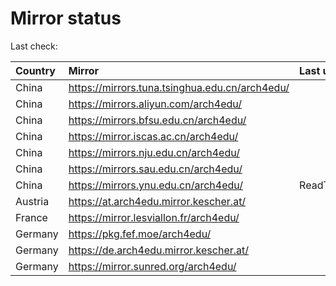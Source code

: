 <script src="./time.js"></script>
# Mirror status
Last check: <script type="text/javascript">localize(1684329630.7943976);</script>

|Country|Mirror|Last update|
|:------|:-----|:----------|
|China|https://mirrors.tuna.tsinghua.edu.cn/arch4edu/|<script type="text/javascript">localize(1684305011);</script>|
|China|https://mirrors.aliyun.com/arch4edu/|<script type="text/javascript">localize(1684218728);</script>|
|China|https://mirrors.bfsu.edu.cn/arch4edu/|<script type="text/javascript">localize(1684262096);</script>|
|China|https://mirror.iscas.ac.cn/arch4edu/|<script type="text/javascript">localize(1684305011);</script>|
|China|https://mirrors.nju.edu.cn/arch4edu/|<script type="text/javascript">localize(1684262096);</script>|
|China|https://mirrors.sau.edu.cn/arch4edu/|<script type="text/javascript">localize(1673850842);</script>|
|China|https://mirrors.ynu.edu.cn/arch4edu/|ReadTimeout|
|Austria|https://at.arch4edu.mirror.kescher.at/|<script type="text/javascript">localize(1684305011);</script>|
|France|https://mirror.lesviallon.fr/arch4edu/|<script type="text/javascript">localize(1684262096);</script>|
|Germany|https://pkg.fef.moe/arch4edu/|<script type="text/javascript">localize(1684305011);</script>|
|Germany|https://de.arch4edu.mirror.kescher.at/|<script type="text/javascript">localize(1684305011);</script>|
|Germany|https://mirror.sunred.org/arch4edu/|<script type="text/javascript">localize(1684305011);</script>|

<script src="./tablefilter/tablefilter.js"></script>
<script src="./table.js"></script>